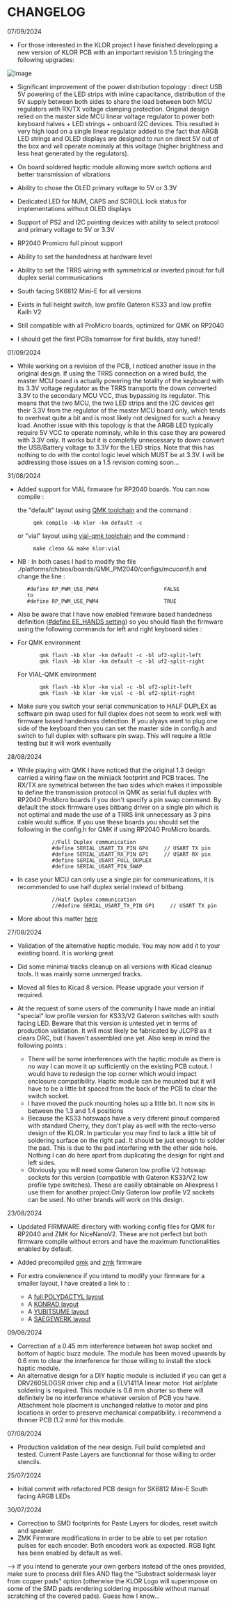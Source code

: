 # CHANGELOG

07/09/2024
-  For those interested in the KLOR project I have finished developping a new version of KLOR PCB with an important revision 1.5 bringing the following upgrades:

![image](https://github.com/user-attachments/assets/d352a5f1-c9b1-4716-9df1-823539923590)


   -  Significant improvement of the power distribution topology : direct USB 5V powering of the LED strips with inline capacitance, distribution of the 5V supply between both sides to share the load between both MCU regulators with RX/TX voltage clamping protection. Original design relied on the master side MCU linear voltage regulator to power both keyboard halves + LED strings + onboard I2C devices. This resulted in very high load on a single linear regulator added to the fact that ARGB LED strings and OLED displays are designed to run on direct 5V out of the box and will operate nominaly at this voltage (higher brightness and less heat generated by the regulators).
   -  On board soldered haptic module allowing more switch options and better transmission of vibrations
   -  Ability to chose the OLED primary voltage to 5V or 3.3V
   -  Dedicated LED for NUM, CAPS and SCROLL lock status for implementations without OLED displays
   -  Support of PS2 and I2C pointing devices with ability to select protocol and primary voltage to 5V or 3.3V
   -  RP2040 Promicro full pinout support
   -  Ability to set the handedness at hardware level
   -  Ability to set the TRRS wiring with symmetrical or inverted pinout for full duplex serial communications  
   -  South facing SK6812 Mini-E for all versions
   -  Exists in full height switch, low profile Gateron KS33 and low profile Kailh V2
   -  Still compatible with all ProMicro boards, optimized for QMK on RP2040

-  I should get the first PCBs tomorrow for first builds, stay tuned!!

01/09/2024
-  While working on a revision of the PCB, I noticed another issue in the original design. If using the TRRS connection on a wired build, the master MCU board is actually powering the totality of the keyboard with its 3.3V voltage regulator as the TRRS transports the down converted 3.3V to the secondary MCU VCC, thus bypassing its regulator. This means that the two MCU, the two LED strips and the I2C devices get their 3.3V from the regulator of the master MCU board only, which tends to overheat quite a bit and is most likely not designed for such a heavy load. Another issue with this topology is that the ARGB LED typically require 5V VCC to operate nominaly, while in this case they are powered with 3.3V only. It works but it is completly unnecessary to down convert the USB/Battery voltage to 3.3V for the LED strips. Note that this has nothing to do with the contol logic level which MUST be at 3.3V. I will be addressing those issues on a 1.5 revision coming soon...

31/08/2024
-  Added support for VIAL firmware for RP2040 boards. You can now compile :
   
      the "default" layout using [QMK toolchain](https://github.com/qmk/qmk_firmware) and the command :

            qmk compile -kb klor -km default -c
   
      or "vial" layout using [vial-qmk toolchain](https://github.com/vial-kb/vial-qmk) and the command :

            make clean && make klor:vial
   
-   NB : In both cases I had to modify the file ./platforms/chibios/boards/QMK_PM2040/configs/mcuconf.h and change the line :

           #define RP_PWM_USE_PWM4                     FALSE
           to
           #define RP_PWM_USE_PWM4                     TRUE
    
-   Also be aware that I have now enabled firmware based handedness definition ([#define EE_HANDS setting](https://docs.qmk.fm/features/split_keyboard)) so you should flash the firmware using the following commands for left and right keyboard sides :
-   
   For QMK environment
    
             qmk flash -kb klor -km default -c -bl uf2-split-left
             qmk flash -kb klor -km default -c -bl uf2-split-right
    
  For VIAL-QMK environment
     
             qmk flash -kb klor -km vial -c -bl uf2-split-left
             qmk flash -kb klor -km vial -c -bl uf2-split-right

-  Make sure you switch your serial communication to HALF DUPLEX as software pin swap used for full duplex does not seem to work well with firmware based handedness detection. If you alyays want to plug one side of the keyboard then you can set the master side in config.h and switch to full duplex with software pin swap. This will require a little testing but it will work eventually

28/08/2024
-  While playing with QMK I have noticed that the original 1.3 design carried a wiring flaw on the minijack footprint and PCB traces. The RX/TX are symetrical between the two sides which makes it impossible to define the transmission protocol in QMK as serial full duplex with RP2040 ProMicro boards if you don't specify a pin swap command. By default the stock firmware uses bitbang driver on a single pin which is not optimal and made the use of a TRRS link unnecessary as 3 pins cable would suffice. If you use these boards you should set the following in the config.h for QMK if using RP2040 ProMicro boards.
      
                  //Full Duplex communication
                  #define SERIAL_USART_TX_PIN GP4     // USART TX pin
                  #define SERIAL_USART_RX_PIN GP1     // USART RX pin
                  #define SERIAL_USART_FULL_DUPLEX
                  #define SERIAL_USART_PIN_SWAP

-  In case your MCU can only use a single pin for communications, it is recommended to use half duplex serial instead of bitbang.
      
                  //Half Duplex communication
                  //#define SERIAL_USART_TX_PIN GP1     // USART TX pin
       
-  More about this matter [here](https://docs.qmk.fm/drivers/serial)

27/08/2024
-  Validation of the alternative haptic module. You may now add it to your existing board. It is working great
-  Did some minimal tracks cleanup on all versions with Kicad cleanup tools. It was mainly some unmerged tracks.
-  Moved all files to Kicad 8 version. Please upgrade your version if required.
-  At the request of some users of the community I have made an initial "special" low profile version for KS33/V2 Gateron switches with south facing LED. Beware that this version is untested yet in terms of production validation. It will most likely be fabricated by JLCPB as it clears DRC, but I haven't assembled one yet. Also keep in mind the following points :

    - There will be some interferences with the haptic module as there is no way I can move it up sufficiently on the existing PCB cutout. I would have to redesign the top corner which would impact enclosure compatibility. Haptic module can be mounted but it will have to be a little bit spaced from the back of the PCB to clear the switch socket.
    - I have moved the puck mounting holes up a little bit. It now sits in between the 1.3 and 1.4 positions
    - Because the KS33 hotswaps have a very diferent pinout compared with standard Cherry, they don't play as well with the recto-verso design of the KLOR. In particular you may find to lack a little bit of soldering surface on the right pad. It should be just enough to solder the pad. This is due to the pad interfering with the other side hole. Nothing I can do here apart from duplicating the design for right and left sides.
    - Obviously you will need some Gateron low profile V2 hotswap sockets for this version (compatible with Gateron KS33/V2 low profile type switches). These are easilly obtainable on Aliexpress I use them for another project.Only Gateron low profile V2 sockets can be used. No other brands will work on this design.

23/08/2024
-  Upddated FIRMWARE directory with working config files for QMK for RP2040 and ZMK for NiceNanoV2. These are not perfect but both firmware compile without errors and have the maximum functionalities enabled by default.
-  Added precompiled [qmk](https://github.com/Lefuneste83/KLOR/tree/main/FIRMWARE/Ready-to-flash/qmk-RP2040) and [zmk](https://github.com/Lefuneste83/KLOR/tree/main/FIRMWARE/Ready-to-flash/zmk-NiceNanoV2) firmware
-  For extra convienence if you intend to modify your firmware for a smaller layout, I have created a link to :

    -  A [full POLYDACTYL layout](http://www.keyboard-layout-editor.com/#/gists/8ff2b448f2ef6c56c2b932e83ebf040f)
    -  A [KONRAD layout](http://www.keyboard-layout-editor.com/#/gists/49ff09e68b46feb39760467424a4601a)
    -  A [YUBITSUME layout](http://www.keyboard-layout-editor.com/#/gists/dc3fdb427b3102ccbf85252e2e278918)
    -  A [SAEGEWERK layout](http://www.keyboard-layout-editor.com/#/gists/b3775d73a84de0d544ea3bf84bafb047)

09/08/2024
- Correction of a 0.45 mm interference between hot swap socket and bottom of haptic buzz module. The module has been moved upwards by 0.6 mm to clear the interference for those willing to install the stock haptic module.
- An alternative design for a DIY haptic module is included if you can get a DRV2605LDGSR driver chip and a ELV1411A linear motor. Hot air/plate soldering is required. This module is 0.8 mm shorter so there will definitely be no interference whatever version of PCB you have. Attachment hole placment is unchanged relative to motor and pins locations in order to preserve mechanical compatibility. I recommend a thinner PCB (1.2 mm) for this module.

07/08/2024
-  Production validation of the new design. Full build completed and tested. Current Paste Layers are functionnal for those willing to order stencils.

25/07/2024
-  Initial commit with refactored PCB design for SK6812 Mini-E South facing ARGB LEDs

30/07/2024
-  Correction to SMD footprints for Paste Layers for diodes, reset switch and speaker.
-  ZMK Firmware modifications in order to be able to set per rotation pulses for each encoder. Both encoders work as expected. RGB light has been enabled by default as well.

--> If you intend to generate your own gerbers instead of the ones provided, make sure to process drill files AND flag the "Substract soldermask layer from copper pads" option (otherwise the KLOR Logo will superimpose on some of the SMD pads rendering soldering impossible without manual scratching of the covered pads). Guess how I know...
